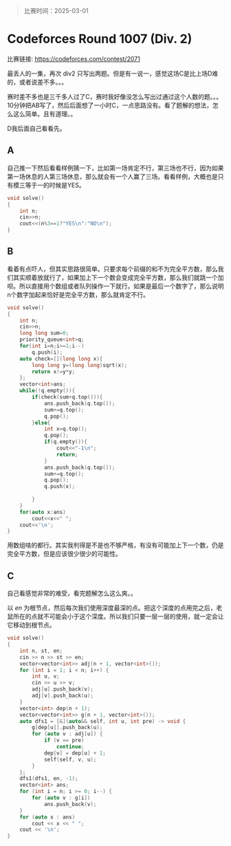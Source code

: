 > 比赛时间：2025-03-01

# Codeforces Round 1007 (Div. 2)

比赛链接: https://codeforces.com/contest/2071

最丢人的一集，再次 div2 只写出两题。但是有一说一，感觉这场C是比上场D难的，或者说差不多。。。

赛时差不多也是三千多人过了C，赛时我好像没怎么写出过通过这个人数的题。。。10分钟把AB写了，然后后面想了一小时C，一点思路没有。看了题解的想法，怎么这么简单。且有道理。。

D我后面自己看看先。

## A

自己推一下然后看看样例猜一下，比如第一场肯定不行，第三场也不行，因为如果第一场休息的人第三场休息，那么就会有一个人赢了三场。看看样例，大概也是只有模三等于一的时候是YES。

```cpp
void solve()
{
    int n;
    cin>>n;
    cout<<(n%3==1?"YES\n":"NO\n");
}
```

## B

看着有点吓人，但其实思路很简单。只要求每个前缀的和不为完全平方数，那么我们其实顺着放就行了，如果加上下一个数会变成完全平方数，那么我们就跳一个加呗。所以直接用个数组或者队列操作一下就行。如果是最后一个数字了，那么说明n个数字加起来恰好是完全平方数，那么就肯定不行。

```cpp
void solve()
{
    int n;
    cin>>n;
    long long sum=0;
    priority_queue<int>q;
    for(int i=n;i>=1;i--)
        q.push(i);
    auto check=[](long long x){
        long long y=(long long)sqrt(x);
        return x!=y*y;
    };
    vector<int>ans;
    while(!q.empty()){
        if(check(sum+q.top())){
            ans.push_back(q.top());
            sum+=q.top();
            q.pop();
        }else{
            int x=q.top();
            q.pop();
            if(q.empty()){
                cout<<"-1\n";
                return;
            }
            ans.push_back(q.top());
            sum+=q.top();
            q.pop();
            q.push(x);
            
        }
    }
    for(auto x:ans)
        cout<<x<<" ";
    cout<<'\n';
}
```

用数组啥的都行。其实我判得是不是也不够严格，有没有可能加上下一个数，仍是完全平方数，但是应该很少很少的可能性。

## C

自己看感觉非常的难受，看完题解怎么这么爽。。

以 $en$ 为根节点，然后每次我们使用深度最深的点。把这个深度的点用完之后，老鼠所在的点就不可能会小于这个深度。所以我们只要一层一层的使用，就一定会让它移动到根节点。

```cpp
void solve()
{
    int n, st, en;
    cin >> n >> st >> en;
    vector<vector<int>> adj(n + 1, vector<int>());
    for (int i = 1; i < n; i++) {
        int u, v;
        cin >> u >> v;
        adj[u].push_back(v);
        adj[v].push_back(u);
    }
    vector<int> dep(n + 1);
    vector<vector<int>> g(n + 1, vector<int>());
    auto dfs1 = [&](auto&& self, int u, int pre) -> void {
        g[dep[u]].push_back(u);
        for (auto v : adj[u]) {
            if (v == pre)
                continue;
            dep[v] = dep[u] + 1;
            self(self, v, u);
        }
    };
    dfs1(dfs1, en, -1);
    vector<int> ans;
    for (int i = n; i >= 0; i--) {
        for (auto v : g[i])
            ans.push_back(v);
    }
    for (auto x : ans)
        cout << x << " ";
    cout << '\n';
}
```


